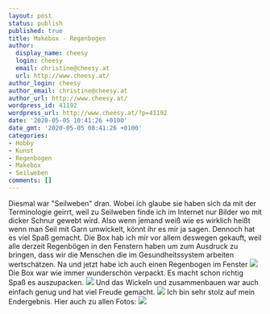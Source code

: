 ```yaml
---
layout: post
status: publish
published: true
title: Makebox - Regenbogen
author:
  display_name: cheesy
  login: cheesy
  email: christine@cheesy.at
  url: http://www.cheesy.at/
author_login: cheesy
author_email: christine@cheesy.at
author_url: http://www.cheesy.at/
wordpress_id: 41192
wordpress_url: http://www.cheesy.at/?p=41192
date: '2020-05-05 10:41:26 +0100'
date_gmt: '2020-05-05 08:41:26 +0100'
categories:
- Hobby
- Kunst
- Regenbogen
- Makebox
- Seilweben
comments: []
---
```

Diesmal war "Seilweben" dran. Wobei ich glaube sie haben sich da mit der Terminologie geirrt, weil zu Seilweben finde ich im Internet nur Bilder wo mit dicker Schnur gewebt wird. Also wenn jemand weiß wie es wirklich heißt wenn man Seil mit Garn umwickelt, könnt ihr es mir ja sagen.
Dennoch hat es viel Spaß gemacht. Die Box hab ich mir vor allem deswegen gekauft, weil alle derzeit Regenbögen in den Fenstern haben um zum Ausdruck zu bringen, dass wir die Menschen die im Gesundheitssystem arbeiten wertschätzen. Na und jetzt habe ich auch einen Regenbogen im Fenster
![](http://www.cheesy.at/wp-content/uploads/String-weaving-013.jpg)
Die Box war wie immer wunderschön verpackt. Es macht schon richtig Spaß es auszupacken.
![](http://www.cheesy.at/wp-content/uploads/String-weaving-002.jpg)
Und das Wickeln und zusammenbauen war auch einfach genug und hat viel Freude gemacht.
![](http://www.cheesy.at/wp-content/uploads/String-weaving-006.jpg)
Ich bin sehr stolz auf mein Endergebnis. Hier auch zu allen Fotos:
[![](http://www.cheesy.at/wp-content/uploads/String-weaving-010.jpg)](http://www.cheesy.at/fotos/kunstwerke/makebox/regenbogen/)
